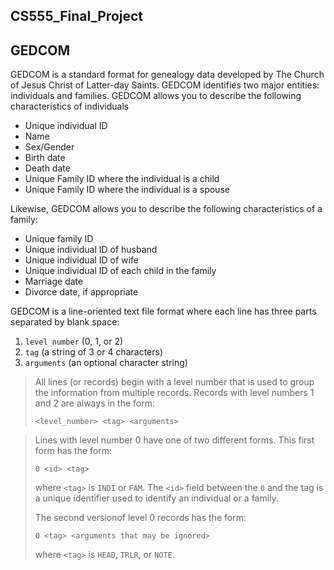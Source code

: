 ## CS555_Final_Project
## GEDCOM

GEDCOM is a standard format for genealogy data developed by The Church of Jesus Christ of Latter-day Saints. GEDCOM identifies two major entities: individuals and families.  GEDCOM allows you to describe the following characteristics of individuals

- Unique individual ID
- Name
- Sex/Gender
- Birth date
- Death date
- Unique Family ID where the individual is a child
- Unique Family ID where the individual is a spouse

Likewise, GEDCOM allows you to describe the following characteristics of a family:

- Unique family ID 
- Unique individual ID of husband
- Unique individual ID of wife
- Unique individual ID of each child in the family
- Marriage date
- Divorce date, if appropriate

GEDCOM is a line-oriented text file format where each line has three parts separated by blank space: 

1. `level number` (0, 1, or 2) 
1. `tag` (a string of 3 or 4 characters)
1. `arguments` (an optional character string) 

> All lines (or records) begin with a level number that is used to group the information from multiple records. Records with level numbers 1 and 2 are always in the form: 
> 
> `<level_number> <tag> <arguments>`

> Lines with level number 0 have one of two different forms. This first form has the form:
>
> `0 <id> <tag>`
>
> where `<tag>` is `INDI` or `FAM`. The `<id>` field between the `0` and the tag is a unique identifier used to identify an individual or a family. 
> 
> The second versionof level 0 records has the form:
> 
> `0 <tag> <arguments that may be ignored>`
> 
> where `<tag>` is `HEAD`, `TRLR`, or `NOTE`.

